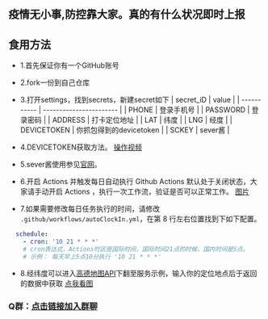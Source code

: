## 疫情无小事,防控靠大家。真的有什么状况即时上报

## 食用方法

- 1.首先保证你有一个GitHub账号

- 2.fork一份到自己仓库

- 3.打开settings，找到secrets，新建secret如下
 | secret_iD   | value                   |
| ----------- | ----------------------- |
| PHONE       | 登录手机号              |
| PASSWORD    | 登录密码                |
| ADDRESS     | 打卡定位地址            |
| LAT         | 纬度                   |
| LNG         | 经度                   |
| DEVICETOKEN | 你抓包得到的devicetoken |
| SCKEY       | sever酱                |
- 4.DEVICETOKEN获取方法。
[操作视频](https://mp.weixin.qq.com/s/9ww2373nxj3JyV4o1VAvAw)

- 5.sever酱使用参见[官网](http://sc.ftqq.com/3.version)。

- 6.开启 Actions 并触发每日自动执行
Github Actions 默认处于关闭状态，大家请手动开启 Actions ，执行一次工作流，验证是否可以正常工作。
[图片](https://s3.ax1x.com/2021/01/27/sxz1IJ.png)

- 7.如果需要修改每日任务执行的时间，请修改 `.github/workflows/autoClockIn.yml`，在第 8 行左右位置找到下如下配置。

```yml
  schedule:
    - cron: '10 21 * * *'
    # cron表达式，Actions时区是国际时间，国际时间21点的时候，国内时间是5点。
    # 示例： 每天早上5点10分执行 '10 21 * * *'
```

- 8.经纬度可以进入[高德地图API](https://developer.amap.com/api/webservice/guide/api/georegeo#geo)下翻至服务示例，输入你的定位地点后于返回的数据中获取
[点我看图](https://s3.ax1x.com/2021/01/28/y9Ml5Q.png)

### Q群：[点击链接加入群聊](https://jq.qq.com/?_wv=1027&k=oCdISxo1)
